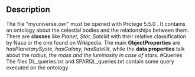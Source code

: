 ## Description
The file "myuniverse.owl" must be opened with Protege 5.5.0 .
It contains an ontology about the celestial bodies and the relationships between them.
There are __classes__ like _Planet, Star, Satellit_ with their relative classification by Nasa or the one found on Wikipedia.
The main __ObjectProperties__ are _hasPlanetarySyste, hasGalaxy, hasSatellit_, while the __data properties__ talk about the _radius, the mass and the luminosity in case of stars_.
#Queries
The files DL_queries.txt and SPARQL_queries.txt contain some query executed on the ontology

